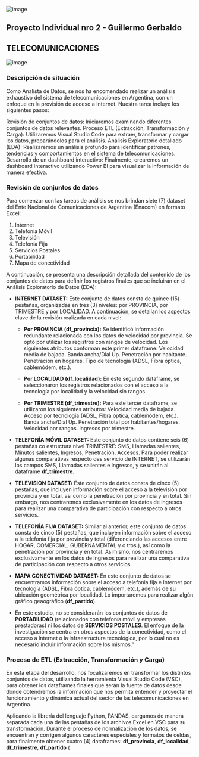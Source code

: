 ![image](https://github.com/user-attachments/assets/7d01830e-6d33-4dce-aa10-dd0168391332)


## Proyecto Individual nro 2 - Guillermo Gerbaldo



## TELECOMUNICACIONES

![image](https://github.com/user-attachments/assets/e6d45c51-1051-41ce-96ec-a9673e014142)


### Descripción de situación

Como Analista de Datos, se nos ha encomendado realizar un análisis exhaustivo del sistema de telecomunicaciones en Argentina, con un enfoque en la provisión de acceso a Internet. Nuestra tarea incluye los siguientes pasos:

Revisión de conjuntos de datos: Iniciaremos examinando diferentes conjuntos de datos relevantes.
Proceso ETL (Extracción, Transformación y Carga): Utilizaremos Visual Studio Code para extraer, transformar y cargar los datos, preparándolos para el análisis.
Análisis Exploratorio detallado (EDA): Realizaremos un análisis profundo para identificar patrones, tendencias y comportamientos en el sistema de telecomunicaciones.
Desarrollo de un dashboard interactivo: Finalmente, crearemos un dashboard interactivo utilizando Power BI para visualizar la información de manera efectiva.

### Revisión de conjuntos de datos
Para comenzar con las tareas de análisis se nos brindan siete (7) dataset del Ente Nacional de Comunicaciones de Argentina (Enacom) en formato Excel:

1. Internet
2. Telefonía Móvil
3. Televisión
4. Telefonía Fija
5. Servicios Postales
6. Portabilidad
7. Mapa de conectividad

A continuación, se presenta una descripción detallada del contenido de los conjuntos de datos para definir los registros finales que se incluirán en el Análisis Exploratorio de Datos (EDA):

- **INTERNET DATASET:**
  Este conjunto de datos consta de quince (15) pestañas, organizadas en tres (3) niveles: por PROVINCIA, por TRIMESTRE y por LOCALIDAD. A continuación, se detallan los aspectos clave de la revisión realizada en cada nivel:
  
  - **Por PROVINCIA (df_provincia):** Se identificó información redundante relacionada con los datos de velocidad por provincia. Se optó por utilizar los registros con rangos de velocidad. Los siguientes atributos conforman este primer dataframe: Velocidad media de bajada.
      Banda ancha/Dial Up.
      Penetración por habitante.
      Penetración en hogares.
      Tipo de tecnología (ADSL, Fibra óptica, cablemódem, etc.).

  - **Por LOCALIDAD (df_localidad):** En este segundo dataframe, se seleccionaron los registros relacionados con el acceso a la tecnología por localidad y la velocidad sin rangos.
    
  - **Por TRIMESTRE (df_trimestre):** Para este tercer dataframe, se utilizaron los siguientes atributos:
      Velocidad media de bajada.
      Acceso por tecnología (ADSL, Fibra óptica, cablemódem, etc.).
      Banda ancha/Dial Up.
      Penetración total por habitantes/hogares.
      Velocidad por rangos.
      Ingresos por trimestre.
 

- **TELEFONÍA MÓVIL DATASET:**
  Este conjunto de datos contiene seis (6) pestañas co estructura nivel TRIMESTRE: SMS, Llamadas salientes, Minutos salientes, Ingresos, Penetración, Accesos.
  Para poder realizar algunas comparativas respecto des servicio de INTERNET, se utilizarán los campos SMS, Llamadas salientes e Ingresos, y se unirán al dataframe **df_trimestre**.

- **TELEVISIÓN DATASET:**
  Este conjunto de datos consta de cinco (5) pestañas, que incluyen información sobre el acceso a la televisión por provincia y en total, así como la penetración por provincia y en total. Sin embargo, nos centraremos exclusivamente en los datos de ingresos para realizar una comparativa de participación con respecto a otros servicios.

- **TELEFONÍA FIJA DATASET:**
   Similar al anterior, este conjunto de datos consta de cinco (5) pestañas, que incluyen información sobre el acceso a la telefonía fija por provincia y total (diferenciando las
  accesos entre HOGAR, COMERCIAL, GUBERNAMENTAL y o  tros.), así como la penetración por provincia y en total. Asimismo, nos centraremos exclusivamente en los datos de ingresos para realizar una comparativa de participación con respecto a otros servicios.

- **MAPA CONECTIVIDAD DATASET:**
   En este conjunto de datos se encuentramos información sobre el acceso a telefonia fija e Internet por tecnología (ADSL, Fibra óptica, cablemódem, etc.), además de su
  ubicación geométrica por localidad. Lo importaremos para realizar algún gráfico geaográfico (**df_partido**).

- En este estudio, no se considerarán los conjuntos de datos de **PORTABILIDAD** (relacionados con telefonía móvil y empresas prestadoras) ni los datos de **SERVICIOS POSTALES**. El enfoque de la investigación se centra en otros aspectos de la conectividad, como el acceso a Internet o la infraestructura tecnológica, por lo cual no es necesario incluir información sobre los mismos.”
  

### Proceso de ETL (Extracción, Transformación y Carga)

En esta etapa del desarrollo, nos focalizaremos en transformar los distintos conjuntos de datos, utilizando la herramienta Visual Studio Code (VSC), para obtener los dataframes finales que serán la fuente de datos desde donde obtendremos la información que nos permita entender y proyectar el funcionamiento y dinámica actual del sector de las telecomunicaciones en Argentina.

Aplicando la librería del lenguaje Python, PANDAS, cargamos de manera separada cada una de las pestañas de los archivos Excel en VSC para su transformación.
Durante el proceso de normalización de los datos, se encuentran y corrigen algunos caracteres especiales y formatos de celdas, para finalmente obtener cuatro (4) dataframes: **df_provincia**, **df_localidad**, **df_trimestre**, **df_partido** (








